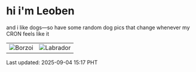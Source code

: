 # hi i'm Leoben

and i like dogs—so have some random dog pics that change whenever my CRON feels like it

|  |  |
|--------|----------|
| ![Borzoi](https://random-dog-vercel.vercel.app/api/random-borzoi?v=1756970270) | ![Labrador](https://random-dog-vercel.vercel.app/api/random-labrador?v=1756970270) |

Last updated: 2025-09-04 15:17 PHT
